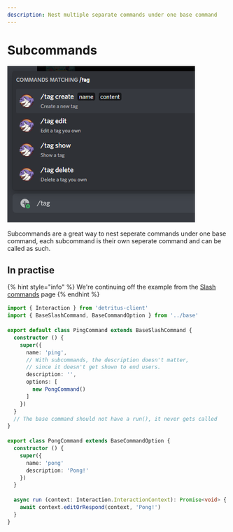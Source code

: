 ```yaml
---
description: Nest multiple separate commands under one base command
---
```


# Subcommands

![](<../../../.gitbook/assets/afbeelding (4).png>)

Subcommands are a great way to nest seperate commands under one base command, each subcommand is their own seperate command and can be called as such.

## In practise

{% hint style="info" %}
We're continuing off the example from the [Slash commands](./) page
{% endhint %}

```typescript
import { Interaction } from 'detritus-client'
import { BaseSlashCommand, BaseCommandOption } from '../base'

export default class PingCommand extends BaseSlashCommand {
  constructor () {
    super({
      name: 'ping',
      // With subcommands, the description doesn't matter,
      // since it doesn't get shown to end users.
      description: '',
      options: [
        new PongCommand()
      ]
    })
  }
  // The base command should not have a run(), it never gets called
}

export class PongCommand extends BaseCommandOption {
  constructor () {
    super({
      name: 'pong'
      description: 'Pong!'
    })
  }
  
  async run (context: Interaction.InteractionContext): Promise<void> {
    await context.editOrRespond(context, 'Pong!')
  }
}
```

